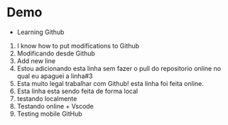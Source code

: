 # Demo

- Learning Github

1. I know how to put modifications to Github
2. Modificando desde Github
3. Add new line
4. Estou adicionando esta linha sem fazer o pull do repositorio online no qual eu apaguei a linha#3
5. Esta muito legal trabalhar com Github! esta linha foi feita online.
6. Esta linha esta sendo feita de forma local
7. testando localmente
8. Testando online + Vscode
9. Testing mobile GitHub